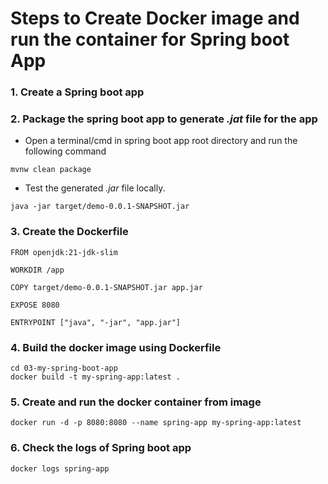# Steps to Create Docker image and run the container for Spring boot App
### 1. Create a Spring boot app
### 2. Package the spring boot app to generate *.jat* file for the app
- Open a terminal/cmd in spring boot app root directory and run the following command
```
mvnw clean package
```
- Test the generated *.jar* file locally.
```
java -jar target/demo-0.0.1-SNAPSHOT.jar
```
### 3. Create the Dockerfile
```
FROM openjdk:21-jdk-slim

WORKDIR /app

COPY target/demo-0.0.1-SNAPSHOT.jar app.jar

EXPOSE 8080

ENTRYPOINT ["java", "-jar", "app.jar"]
```
### 4. Build the docker image using Dockerfile
```
cd 03-my-spring-boot-app
docker build -t my-spring-app:latest .
```

### 5. Create and run the docker container from image
```
docker run -d -p 8080:8080 --name spring-app my-spring-app:latest
```
### 6. Check the logs of Spring boot app
```
docker logs spring-app
```